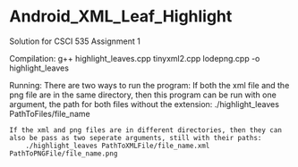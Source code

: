 # Android_XML_Leaf_Highlight
Solution for CSCI 535 Assignment 1

Compilation: 
g++ highlight_leaves.cpp tinyxml2.cpp lodepng.cpp -o highlight_leaves

Running:
There are two ways to run the program:
    If both the xml file and the png file are in the same directory, then this program can be run with one argument, the path for both files without the extension:
        ./highlight_leaves PathToFiles/file_name

    If the xml and png files are in different directories, then they can also be pass as two seperate arguments, still with their paths:
        ./highlight_leaves PathToXMLFile/file_name.xml PathToPNGFile/file_name.png